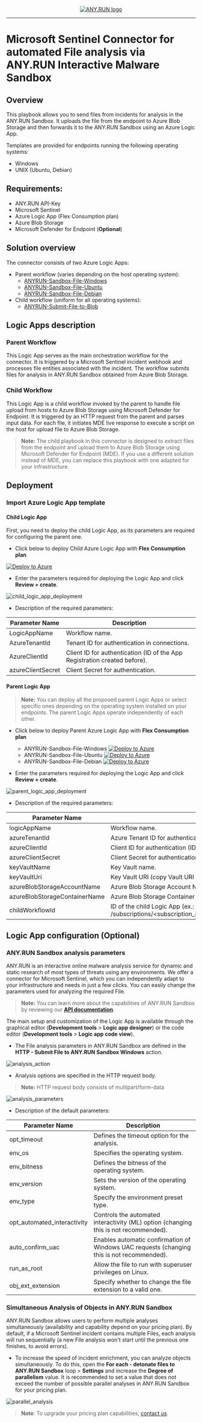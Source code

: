 <p align="center">
    <a href="#readme">
        <img alt="ANY.RUN logo" src="https://raw.githubusercontent.com/anyrun/anyrun-sdk/b3dfde1d3aa018d0a1c3b5d0fa8aaa652e80d883/static/logo.svg">
    </a>
</p>

______________________________________________________________________

# Microsoft Sentinel Connector for automated File analysis via ANY.RUN Interactive Malware Sandbox

## Overview

This playbook allows you to send files from incidents for analysis in the ANY.RUN Sandbox. 
It uploads the file from the endpoint to Azure Blob Storage and then forwards it to the ANY.RUN Sandbox using an Azure Logic App.

Templates are provided for endpoints running the following operating systems:
- Windows
- UNIX (Ubuntu, Debian)

## Requirements:
- ANY.RUN API-Key
- Microsoft Sentinel
- Azure Logic App (Flex Consumption plan)
- Azure Blob Storage
- Microsoft Defender for Endpoint (**Optional**)

## Solution overview

The connector consists of two Azure Logic Apps: 
- Parent workflow (varies depending on the host operating system):
  - [ANYRUN-Sandbox-File-Windows](https://github.com/rollehfoh/ANY.RUN/blob/main/connectors/Microsoft/MS%20Sentinel%20SIEM-SOAR/ANYRUN-Sandbox-File/Logic%20Apps/ANYRUN-Sandbox-File-Windows.json)
  - [ANYRUN-Sandbox-File-Ubuntu](https://github.com/rollehfoh/ANY.RUN/blob/main/connectors/Microsoft/MS%20Sentinel%20SIEM-SOAR/ANYRUN-Sandbox-File/Logic%20Apps/ANYRUN-Sandbox-File-Ubuntu.json)
  - [ANYRUN-Sandbox-File-Debian](https://github.com/rollehfoh/ANY.RUN/blob/main/connectors/Microsoft/MS%20Sentinel%20SIEM-SOAR/ANYRUN-Sandbox-File/Logic%20Apps/ANYRUN-Sandbox-File-Debian.json)
- Child workflow (uniform for all operating systems):
  - [ANYRUN-Submit-File-to-Blob](https://github.com/rollehfoh/ANY.RUN/blob/main/connectors/Microsoft/MS%20Sentinel%20SIEM-SOAR/ANYRUN-Sandbox-File/Logic%20Apps/ANYRUN-Submit-File-to-Blob.json)

## Logic Apps description

### Parent Workflow
This Logic App serves as the main orchestration workflow for the connector. It is triggered by a Microsoft Sentinel incident webhook and processes file entities associated with the incident. The workflow submits files for analysis in ANY.RUN Sandbox obtained from Azure Blob Storage. 

### Child Workflow

This Logic App is a child workflow invoked by the parent to handle file upload from hosts to Azure Blob Storage using Microsoft Defender for Endpoint. It is triggered by an HTTP request from the parent and parses input data. For each file, it initiates MDE live response to execute a script on the host for upload file to Azure Blob Storage.

 > **Note:** The child playbook in this connector is designed to extract files from the endpoint and upload them to Azure Blob Storage using Microsoft Defender for Endpoint (MDE). If you use a different solution instead of MDE, you can replace this playbook with one adapted for your infrastructure.

## Deployment

### Import Azure Logic App template

#### Child Logic App

First, you need to deploy the child Logic App, as its parameters are required for configuring the parent one.

- Click below to deploy Child Azure Logic App with **Flex Consumption plan**
 
[![Deploy to Azure](https://aka.ms/deploytoazurebutton)](https://portal.azure.com/#create/Microsoft.Template/uri/https%3A%2F%2Fraw.githubusercontent.com%2Frollehfoh%2FANY.RUN%2Fmain%2Fconnectors%2FMicrosoft%2FMS%2520Sentinel%2520SIEM-SOAR%2FANYRUN-Sandbox-File%2FLogic%2520Apps%2FANYRUN-Submit-File-to-Blob.json)

- Enter the parameters required for deploying the Logic App and click **Review + create**.

![child_logic_app_deployment](images/004.png)

- Description of the required parameters:

| Parameter Name                  | Description                                                                 |
|---------------------------------|-----------------------------------------------------------------------------|
| LogicAppName                    | Workflow name.                                                              |
| AzureTenantId                   | Tenant ID for authentication in connections.                                |
| AzureClientId                   | Client ID for authentication (ID of the App Registration created before).   |
| azureClientSecret               | Client Secret for authentication.                                           |

#### Parent Logic App 

> **Note:** You can deploy all the proposed parent Logic Apps or select specific ones depending on the operating system installed on your endpoints. The parent Logic Apps operate independently of each other.

- Click below to deploy Parent Azure Logic App with **Flex Consumption plan**
  - ANYRUN-Sandbox-File-Windows
[![Deploy to Azure](https://aka.ms/deploytoazurebutton)](https://portal.azure.com/#create/Microsoft.Template/uri/https%3A%2F%2Fraw.githubusercontent.com%2Frollehfoh%2FANY.RUN%2Fmain%2Fconnectors%2FMicrosoft%2FMS%2520Sentinel%2520SIEM-SOAR%2FANYRUN-Sandbox-File%2FLogic%2520Apps%2FANYRUN-Sandbox-File-Windows.json)
  - ANYRUN-Sandbox-File-Ubuntu
[![Deploy to Azure](https://aka.ms/deploytoazurebutton)](https://portal.azure.com/#create/Microsoft.Template/uri/https%3A%2F%2Fraw.githubusercontent.com%2Frollehfoh%2FANY.RUN%2Fmain%2Fconnectors%2FMicrosoft%2FMS%2520Sentinel%2520SIEM-SOAR%2FANYRUN-Sandbox-File%2FLogic%2520Apps%2FANYRUN-Sandbox-File-Ubuntu.json)
  - ANYRUN-Sandbox-File-Debian
[![Deploy to Azure](https://aka.ms/deploytoazurebutton)](https://portal.azure.com/#create/Microsoft.Template/uri/https%3A%2F%2Fraw.githubusercontent.com%2Frollehfoh%2FANY.RUN%2Fmain%2Fconnectors%2FMicrosoft%2FMS%2520Sentinel%2520SIEM-SOAR%2FANYRUN-Sandbox-File%2FLogic%2520Apps%2FANYRUN-Sandbox-File-Debian.json)

- Enter the parameters required for deploying the Logic App and click **Review + create**.

![parent_logic_app_deployment](images/005.png)

- Description of the required parameters:

| Parameter Name              | Description                                                                 |
|-----------------------------|-----------------------------------------------------------------------------|
| logicAppName                | Workflow name.                                                              |
| azureTenantId               | Azure Tenant ID for authentication in connections.                          |
| azureClientId               | Client ID for authentication (ID of the App Registration created before).   |
| azureClientSecret           | Client Secret for authentication.                                           |
| keyVaultName                | Key Vault name.                                                             |
| keyVaultUri                 | Key Vault URI (copy Vault URI from your Key Vault overview).                |
| azureBlobStorageAccountName | Azure Blob Storage Account Name.                                            |
| azureBlobStorageContainerName | Azure Blob Storage Container Name.                                        |
| childWorkflowId             | ID of the child Logic App (ex.: /subscriptions/<subscription_id>/resourceGroups/<resource_group_name>/providers/Microsoft.Logic/workflows/<child_Logic_App_name>). |

## Logic App configuration (Optional)

### ANY.RUN Sandbox analysis parameters

ANY.RUN is an interactive online malware analysis service for dynamic and static research of most types of threats using any environments. We offer a connector for Microsoft Sentinel, which you can independently adapt to your infrastructure and needs in just a few clicks. You can easily change the parameters used for analyzing the required File.

> **Note:** You can learn more about the capabilities of ANY.RUN Sandbox by reviewing our **[API documentation](https://any.run/api-documentation/)**.

The main setup and customization of the Logic App is available through the graphical editor (**Development tools** > **Logic app designer**) or the code editor (**Development tools** > **Logic app code view**).

- The File analysis parameters in ANY.RUN Sandbox are defined in the **HTTP - Submit File to ANY.RUN Sandbox Windows** action.

![analysis_action](images/001.png)

- Analysis options are specified in the HTTP request body.

 > **Note:** HTTP request body consists of multipart/form-data

![analysis_parameters](images/002.png)

- Description of the default parameters:

| Parameter Name              | Description                                                                 |
|-----------------------------|-----------------------------------------------------------------------------|
| opt_timeout                 | Defines the timeout option for the analysis.                                |
| env_os                      | Specifies the operating system.                                             |
| env_bitness                 | Defines the bitness of the operating system.                                |
| env_version                 | Sets the version of the operating system.                                   |
| env_type                    | Specify the environment preset type.                                        |
| opt_automated_interactivity | Controls the automated interactivity (ML) option (changing this is not recommended). |
| auto_confirm_uac            | Enables automatic confirmation of Windows UAC requests (changing this is not recommended). |
| run_as_root                 | Allow the file to run with superuser privileges on Linux.                   |
| obj_ext_extension           | Specify whether to change the file extension to a valid one.                |

### Simultaneous Analysis of Objects in ANY.RUN Sandbox

ANY.RUN Sandbox allows users to perform multiple analyses simultaneously (availability and capability depend on your pricing plan). By default, if a Microsoft Sentinel incident contains multiple Files, each analysis will run sequentially (a new File analysis won't start until the previous one finishes, to avoid errors).

- To increase the speed of incident enrichment, you can analyze objects simultaneously. To do this, open the **For each - detonate files to ANY.RUN Sandbox** loop > **Settings** and increase the **Degree of parallelism** value. It is recommended to set a value that does not exceed the number of possible parallel analyses in ANY.RUN Sandbox for your pricing plan.

![parallel_analysis](images/003.png)

> **Note**: To upgrade your pricing plan capabilities, [contact us](https://app.any.run/contact-us).
